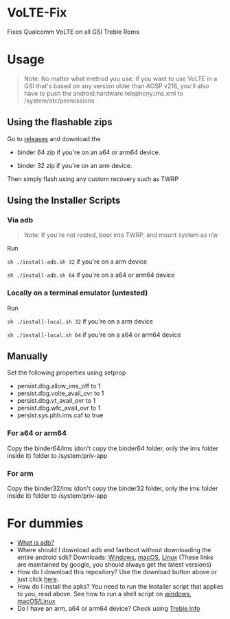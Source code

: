 # VoLTE-Fix
Fixes Qualcomm VoLTE on all GSI Treble Roms

# Usage

> Note: No matter what method you use, if you want to use VoLTE in a GSI that's based on any version older than AOSP v216, you'll also have to push the android.hardware.telephony.ims.xml to /system/etc/permissions

## Using the flashable zips

Go to [releases](https://github.com/KhushrajRathod/VoLTE-Fix/releases) and download the

- binder 64 zip if you're on an a64 or arm64 device.

- binder 32 zip if you're on an arm device.

Then simply flash using any custom recovery such as TWRP

## Using the Installer Scripts
### Via adb
> Note: If you're not rooted, boot into TWRP, and mount system as r/w

Run

``sh ./install-adb.sh 32`` if you're on a arm device

``sh ./install-adb.sh 64`` if you're on a a64 or arm64 device

### Locally on a terminal emulator (untested)

Run

``sh ./install-local.sh 32`` if you're on a arm device

``sh ./install-local.sh 64`` if you're on a a64 or arm64 device

## Manually
Set the following properties using setprop

- persist.dbg.allow_ims_off to 1
- persist.dbg.volte_avail_ovr to 1
- persist.dbg.vt_avail_ovr to 1
- persist.dbg.wfc_avail_ovr to 1
- persist.sys.phh.ims.caf to true

### For a64 or arm64
Copy the binder64/ims (don't copy the binder64 folder, only the ims folder inside it) folder to /system/priv-app

### For arm
Copy the binder32/ims (don't copy the binder32 folder, only the ims folder inside it) folder to /system/priv-app

# For dummies

- [What is adb?](https://www.xda-developers.com/what-is-adb/)
- Where should I download adb and fastboot without downloading the entire android sdk? Downloads: [Windows](https://dl.google.com/android/repository/platform-tools-latest-windows.zip), [macOS](https://dl.google.com/android/repository/platform-tools-latest-darwin.zip), [Linux](https://dl.google.com/android/repository/platform-tools-latest-linux.zip) (These links are maintained by google, you should always get the latest versions)
- How do I download this repository? Use the download button above or just click [here](https://github.com/KhushrajRathod/VoLTE-Fix/archive/master.zip).
- How do I install the apks? You need to run the Installer script that applies to you, read above. See how to run a shell script on [windows](https://www.thewindowsclub.com/how-to-run-sh-or-shell-script-file-in-windows-10), [macOS/Linux](https://askubuntu.com/a/38670)
- Do I have an arm, a64 or arm64 device? Check using [Treble Info](https://play.google.com/store/apps/details?id=tk.hack5.treblecheck)
